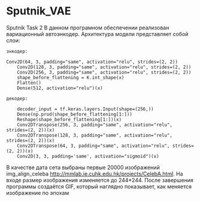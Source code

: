 # Sputnik_VAE
Sputnik Task 2
В данном програмном обеспечении реализован вариационный автоэнкодер.
Архитектура модели представляет собой слои:

	знкодер:
 
	Conv2D(64, 3, padding="same", activation="relu", strides=(2, 2))
        Conv2D(128, 3, padding="same", activation="relu", strides=(2, 2))
        Conv2D(256, 3, padding="same", activation="relu", strides=(2, 2))
		shape_before_flattening = K.int_shape(x)
        Flatten()
        Dense(512, activation="relu")(x)
	
	декодер:

        decoder_input = tf.keras.layers.Input(shape=(256,))
		Dense(np.prod(shape_before_flattening[1:]))
		Reshape(shape_before_flattening[1:])(x)
		Conv2DTranspose(256, 3, padding="same", activation="relu", strides=(2, 2))(x)
        Conv2DTranspose(128, 3, padding="same", activation="relu", strides=(2, 2))(x)
        Conv2DTranspose(64, 3, padding="same", activation="relu", strides=(2, 2))(x)
        Conv2D(3, 3, padding='same', activation="sigmoid")(x)
		

В качестве дата сета выбраны первые 20000 изображений img_align_celeba
http://mmlab.ie.cuhk.edu.hk/projects/CelebA.html.
На входе размер изображения изменяется до 244*244.
После завершения программы создаётся GIF, который наглядно показывает, как меняется изображение по эпохам

